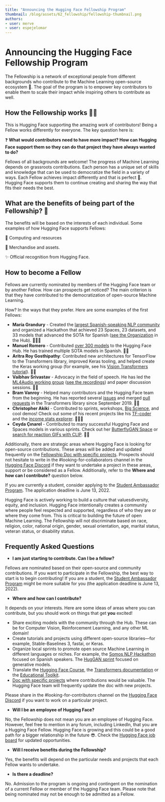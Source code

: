 ```yaml
---
title: "Announcing the Hugging Face Fellowship Program"
thumbnail: /blog/assets/62_fellowship/fellowship-thumbnail.png
authors:
- user: merve
- user: espejelomar
---
```


# Announcing the Hugging Face Fellowship Program



The Fellowship is a network of exceptional people from different backgrounds who contribute to the Machine Learning open-source ecosystem 🚀. The goal of the program is to empower key contributors to enable them to scale their impact while inspiring others to contribute as well.

## How the Fellowship works 🙌🏻

This is Hugging Face supporting the amazing work of contributors! Being a Fellow works differently for everyone. The key question here is:

❓ **What would contributors need to have more impact? How can Hugging Face support them so they can do that project they have always wanted to do?**

Fellows of all backgrounds are welcome! The progress of Machine Learning depends on grassroots contributions. Each person has a unique set of skills and knowledge that can be used to democratize the field in a variety of ways. Each Fellow achieves impact differently and that is perfect 🌈. Hugging Face supports them to continue creating and sharing the way that fits their needs the best.

## What are the benefits of being part of the Fellowship? 🤩

The benefits will be based on the interests of each individual. Some examples of how Hugging Face supports Fellows:

💾 Computing and resources

🎁 Merchandise and assets.

✨ Official recognition from Hugging Face.

## How to become a Fellow

Fellows are currently nominated by members of the Hugging Face team or by another Fellow. How can prospects get noticed? The main criterion is that they have contributed to the democratization of open-source Machine Learning.

How? In the ways that they prefer. Here are some examples of the first Fellows:

- **María Grandury** - Created the [largest Spanish-speaking NLP community](https://somosnlp.org/) and organized a Hackathon that achieved 23 Spaces, 23 datasets, and 33 models that advanced the SOTA for Spanish ([see the Organization](https://huggingface.co/hackathon-pln-es) in the Hub). 👩🏼‍🎤
- **Manuel Romero** - Contributed [over 300 models](https://huggingface.co/mrm8488) to the Hugging Face Hub. He has trained multiple SOTA models in Spanish. 🤴🏻
- **Aritra Roy Gosthipathy**: Contributed new architectures for TensorFlow to the Transformers library, improved Keras tooling, and helped create the Keras working group (for example, see his [Vision Transformers tutorial](https://twitter.com/RisingSayak/status/1515918406171914240)). 🦹🏻 
- **Vaibhav Srivastav** - Advocacy in the field of speech. He has led the [ML4Audio working group](https://github.com/Vaibhavs10/ml-with-audio) ([see the recordings](https://www.youtube.com/playlist?list=PLo2EIpI_JMQtOQK_B4G97yn1QWZ4Xi4Tu)) and paper discussion sessions. 🦹🏻
- **Bram Vanroy** - Helped many contributors and the Hugging Face team from the beginning. He has reported several [issues](https://github.com/huggingface/transformers/issues/1332) and merged [pull requests](https://github.com/huggingface/transformers/pull/1346) in the Transformers library since September 2019. 🦸🏼 
- **Christopher Akiki** - Contributed to sprints, workshops, [Big Science](https://t.co/oIRne5fZYb), and cool demos! Check out some of his recent projects like his [TF-coder](https://t.co/NtTmO6ngHP) and the [income stats explorer](https://t.co/dNMO7lHAIR).  🦹🏻‍♀️
- **Ceyda Çınarel** - Contributed to many successful Hugging Face and Spaces models in various sprints. Check out her [ButterflyGAN Space](https://huggingface.co/spaces/huggan/butterfly-gan) or [search for reaction GIFs with CLIP](https://huggingface.co/spaces/flax-community/clip-reply-demo). 👸🏻

Additionally, there are strategic areas where Hugging Face is looking for open-source contributions. These areas will be added and updated frequently on the [Fellowship Doc with specific projects](https://docs.google.com/document/d/11mh36a4fgBlj8sh3_KoP2TckuPcnD-_S_UAtsEWgs50/edit). Prospects should not hesitate to write in the #looking-for-collaborators channel in the [Hugging Face Discord](https://t.co/1n75wi976V?amp=1) if they want to undertake a project in these areas, support or be considered as a Fellow. Additionally, refer to the **Where and how can I contribute?** question below.

If you are currently a student, consider applying to the [Student Ambassador Program](https://huggingface.co/blog/ambassadors). The application deadline is June 13, 2022.

Hugging Face is actively working to build a culture that values ​​diversity, equity, and inclusion. Hugging Face intentionally creates a community where people feel respected and supported, regardless of who they are or where they come from. This is critical to building the future of open Machine Learning. The Fellowship will not discriminate based on race, religion, color, national origin, gender, sexual orientation, age, marital status, veteran status, or disability status.

## Frequently Asked Questions

* **I am just starting to contribute. Can I be a fellow?**

Fellows are nominated based on their open-source and community contributions. If you want to participate in the Fellowship, the best way to start is to begin contributing! If you are a student, the [Student Ambassador Program](https://huggingface.co/blog/ambassadors) might be more suitable for you (the application deadline is June 13, 2022).


* **Where and how can I contribute?**
  
It depends on your interests. Here are some ideas of areas where you can contribute, but you should work on things that get **you** excited!

- Share exciting models with the community through the Hub. These can be for Computer Vision, Reinforcement Learning, and any other ML domain!
- Create tutorials and projects using different open-source libraries—for example, Stable-Baselines 3, fastai, or Keras.
- Organize local sprints to promote open source Machine Learning in different languages or niches. For example, the [Somos NLP Hackathon](https://huggingface.co/hackathon-pln-es) focused on Spanish speakers. The [HugGAN sprint](https://github.com/huggingface/community-events/tree/main/huggan) focused on generative models.
- Translate the [Hugging Face Course](https://github.com/huggingface/course#-languages-and-translations), the [Transformers documentation](https://github.com/huggingface/transformers/blob/main/docs/TRANSLATING.md) or the [Educational Toolkit](https://github.com/huggingface/education-toolkit/blob/main/TRANSLATING.md).
- [Doc with specific projects](https://docs.google.com/document/d/11mh36a4fgBlj8sh3_KoP2TckuPcnD-_S_UAtsEWgs50/edit) where contributions would be valuable. The Hugging Face team will frequently update the doc with new projects.

Please share in the #looking-for-contributors channel on the [Hugging Face Discord](https://hf.co/join/discord) if you want to work on a particular project.

* **Will I be an employee of Hugging Face?**
  
No, the Fellowship does not mean you are an employee of Hugging Face. However, feel free to mention in any forum, including LinkedIn, that you are a Hugging Face Fellow. Hugging Face is growing and this could be a good path for a bigger relationship in the future 😎. Check the [Hugging Face job board](https://hf.co/jobs) for updated opportunities. 

* **Will I receive benefits during the Fellowship?**
  
Yes, the benefits will depend on the particular needs and projects that each Fellow wants to undertake.

* **Is there a deadline?**
  
No. Admission to the program is ongoing and contingent on the nomination of a current Fellow or member of the Hugging Face team. Please note that being nominated may not be enough to be admitted as a Fellow.
